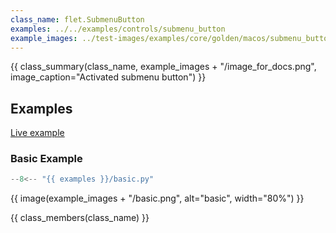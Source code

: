 ```yaml
---
class_name: flet.SubmenuButton
examples: ../../examples/controls/submenu_button
example_images: ../test-images/examples/core/golden/macos/submenu_button
---
```


{{ class_summary(class_name, example_images + "/image_for_docs.png", image_caption="Activated submenu button") }}

## Examples

[Live example](https://flet-controls-gallery.fly.dev/buttons/submenubutton)

### Basic Example

```python
--8<-- "{{ examples }}/basic.py"
```

{{ image(example_images + "/basic.png", alt="basic", width="80%") }}


{{ class_members(class_name) }}
